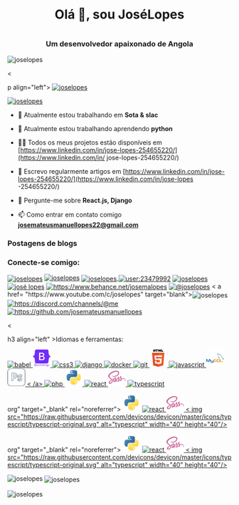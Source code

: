 # <h1 align="center">Olá 👋, sou JoséLopes</h1>
# <h3 align="center">Um desenvolvedor apaixonado de Angola</h3>

<p align="left"> <img src="https ://komarev.com/ghpvc/?username=joselopes&label=Profile%20views&color=0e75b6&style=flat" alt="joselopes" /> </p> <

p align="left"> <a href="https:// github.com/ryo-ma/github-profile-trophy"><img src="https://github-profile-trophy.vercel.app/?username=joselopes" alt="joselopes" /></a> </p>

<p align="left"> <a href="https://twitter.com/joselopes" target="blank"><img src="https://img.shields.io/twitter/ follow/joselopes?logo=twitter&style=for-the-badge" alt="joselopes" /></a> </p>

- 🔭 Atualmente estou trabalhando em **Sota & slac**

- 🌱 Atualmente estou trabalhando aprendendo **python**

- 👨‍💻 Todos os meus projetos estão disponíveis em [https://www.linkedin.com/in/jose-lopes-254655220/](https://www.linkedin.com/in/ jose-lopes-254655220/)

- 📝 Escrevo regularmente artigos em [https://www.linkedin.com/in/jose-lopes-254655220/](https://www.linkedin.com/in/jose-lopes -254655220/)

- 💬 Pergunte-me sobre **React.js, Django**

- 📫 Como entrar em contato comigo **josemateusmanuellopes22@gmail.com**

### Postagens de blogs
<!-- BLOG-POST-LIST:START - ->
<!-- BLOG-POST-LIST:END -->

<h3 align="left">Conecte-se comigo:</h3>
<p align="left">
<a href="https://dev .to/joselopes" target="blank"><img align="center" src="https://raw.githubusercontent.com/rahuldkjain/github-profile-readme-generator/master/src/images/icons/Social /devto.svg" alt="joselopes" height="30" width="40" /></a>
<a href="https://twitter.com/joselopes" target="blank"><img alinhar ="center" src="https://raw.githubusercontent.com/rahuldkjain/github-profile-readme-generator/master/src/images/icons/Social/twitter.svg" alt="joselopes" height="30 " width="40" /></a>
<a href="https://linkedin.com/in/joselopes" target="blank"><img align="center" src="https://raw .githubusercontent.com/rahuldkjain/github-profile-readme-generator/master/src/images/icons/Social/linked-in-alt.svg" alt="joselopes" height="30" width="40" /> </a>
<a href="https://stackoverflow.com/users/user:23479992" target="blank"><img align="center" src="https://raw.githubusercontent.com/rahuldkjain/github-profile-readme-generator/master/src/images/icons/Social/stack-overflow.svg" alt="user:23479992" height="30" width="40" /></a >
<a href="https://fb.com/joselopes" target="blank"><img align="center" src="https://raw.githubusercontent.com/rahuldkjain/github-profile-readme- gerador/master/src/images/icons/Social/facebook.svg" alt="joselopes" height="30" width="40" /></a>
<a href="https://instagram.com/ jose lopes" target="blank"><img align="center" src="https://raw.githubusercontent.com/rahuldkjain/github-profile-readme-generator/master/src/images/icons/Social/instagram .svg" alt="josé lopes" height="30" width="40" /></a>
<a href="https://www.behance.net/https://www.behance.net/josemalopes" target="blank"><img align="center" src="https://raw.githubusercontent .com/rahuldkjain/github-profile-readme-generator/master/src/images/icons/Social/behance.svg" alt="https://www.behance.net/josemalopes" height="30" width=" 40" /></a>
<a href="https://medium.com/@joselopes" target="blank"><img align="center" src="https://raw.githubusercontent.com/ rahuldkjain/github-profile-readme-generator/master/src/images/icons/Social/medium.svg" alt="@joselopes" height="30" width="40" /></a> <
a href= "https://www.youtube.com/c/joselopes" target="blank"><img align="center" src="https://raw.githubusercontent.com/rahuldkjain/github-profile-readme-generator /master/src/images/icons/Social/youtube.svg" alt="joselopes" height="30" width="40" /></a>
<a href="https://discord.gg/https ://discord.com/channels/@me" target="blank"><img align="center" src="https://raw.githubusercontent.com/rahuldkjain/github-profile-readme-generator/master/ src/images/icons/Social/discord.svg" alt="https://discord.com/channels/@me" height="30" width="40" /></a>
<a href="/ https://github.com/josemateusmanuellopes" target="blank"><img align="center" src="https://raw.githubusercontent.com/rahuldkjain/github-profile-readme-generator/master/src/ images/icons/Social/rss.svg" alt="https://github.com/josemateusmanuellopes" height="30" width="40" /></a> </p>
<

h3 align="left" >Idiomas e ferramentas:</h3>
<p align="left"> <a href="https://babeljs.io/" target="_blank" rel="noreferrer"> <img src="https://www.vectorlogo.zone/logos/ babeljs/babeljs-icon.svg" alt="babel" width="40" height="40"/> </a> <a href="https://getbootstrap.com" target="_blank" rel=" noreferrer"> <img src="https://raw.githubusercontent.com/devicons/devicon/master/icons/bootstrap/bootstrap-plain-wordmark.svg" alt="bootstrap" width="40" height="40 "/> </a> <a href="https://www.w3schools.com/css/" target="_blank" rel="noreferrer"> <img src="https://raw.githubusercontent.com /devicons/devicon/master/icons/css3/css3-original-wordmark.svg" alt="css3" width="40" height="40"/> </a> <a href="https://www .djangoproject.com/" target="_blank" rel="noreferrer"> <img src="https://cdn.worldvectorlogo.com/logos/django.svg" alt="django" width="40" height= "40"/> </a> <a href="https://www.docker.com/" target="_blank" rel="noreferrer"> <img src="https://raw.githubusercontent.com /devicons/devicon/master/icons/docker/docker-original-wordmark.svg" alt="docker" width="40" height="40"/> </a> <a href="https://git -scm.com/" target="_blank" rel="noreferrer"> <img src="https://www.vectorlogo.zone/logos/git-scm/git-scm-icon.svg" alt="git " width="40" height="40"/> </a> <a href="https://www.w3.org/html/" target="_blank" rel="noreferrer"> <img src= "https://raw.githubusercontent.com/devicons/devicon/master/icons/html5/html5-original-wordmark.svg" alt="html5" width="40" height="40"/> </a> <a href="https://developer.mozilla.org/en-US/docs/Web/JavaScript" target="_blank" rel="noreferrer"> <img src="https://raw.githubusercontent.com /devicons/devicon/master/icons/javascript/javascript-original.svg" alt="javascript" width="40" height="40"/> </a> <a href="https://www.mysql .com/" target="_blank" rel="noreferrer"> <img src="https://raw.githubusercontent.com/devicons/devicon/master/icons/mysql/mysql-original-wordmark.svg" alt="mysql" width="40" height="40"/> </a> <a href="https://www.photoshop.com/en" target="_blank" rel="noreferrer" > <img src="https://raw.githubusercontent.com/devicons/devicon/master/icons/photoshop/photoshop-line.svg" alt="photoshop" width="40" height="40"/> < /a> <a href="https://www.php.net" target="_blank" rel="noreferrer"> <img src="https://raw.githubusercontent.com/devicons/devicon/master/ ícones/php/php-original.svg" alt="php" width="40" height="40"/> </a> <a href="https://www.python.org" target="_blank " rel="noreferrer"> <img src="https://raw.githubusercontent.com/devicons/devicon/master/icons/python/python-original.svg" alt="python" width="40" height= "40"/> </a> <a href="https://reactjs.org/" target="_blank" rel="noreferrer"> <img src="https://raw.githubusercontent.com/devicons /devicon/master/icons/react/react-original-wordmark.svg" alt="react" width="40" height="40"/> </a> <a href="https://sass-lang .com" target="_blank" rel="noreferrer"> <img src="https://raw.githubusercontent.com/devicons/devicon/master/icons/sass/sass-original.svg" alt="sass" width="40" height="40"/> </a> <a href="https://www.typescriptlang.org/" target="_blank" rel="noreferrer"> <img src="https: //raw.githubusercontent.com/devicons/devicon/master/icons/typescript/typescript-original.svg" alt="typescript" width="40" height="40"/> </a> </p>org" target="_blank" rel="noreferrer"> <img src="https://raw.githubusercontent.com/devicons/devicon/master/icons/python/python-original.svg" alt="python" largura ="40" height="40"/> </a> <a href="https://reactjs.org/" target="_blank" rel="noreferrer"> <img src="https://raw .githubusercontent.com/devicons/devicon/master/icons/react/react-original-wordmark.svg" alt="react" width="40" height="40"/> </a> <a href="https ://sass-lang.com" target="_blank" rel="noreferrer"> <img src="https://raw.githubusercontent.com/devicons/devicon/master/icons/sass/sass-original.svg " alt="sass" width="40" height="40"/> </a> <a href="https://www.typescriptlang.org/" target="_blank" rel="noreferrer"> < img src="https://raw.githubusercontent.com/devicons/devicon/master/icons/typescript/typescript-original.svg" alt="typescript" width="40" height="40"/> </a > </p>org" target="_blank" rel="noreferrer"> <img src="https://raw.githubusercontent.com/devicons/devicon/master/icons/python/python-original.svg" alt="python" largura ="40" height="40"/> </a> <a href="https://reactjs.org/" target="_blank" rel="noreferrer"> <img src="https://raw .githubusercontent.com/devicons/devicon/master/icons/react/react-original-wordmark.svg" alt="react" width="40" height="40"/> </a> <a href="https ://sass-lang.com" target="_blank" rel="noreferrer"> <img src="https://raw.githubusercontent.com/devicons/devicon/master/icons/sass/sass-original.svg " alt="sass" width="40" height="40"/> </a> <a href="https://www.typescriptlang.org/" target="_blank" rel="noreferrer"> < img src="https://raw.githubusercontent.com/devicons/devicon/master/icons/typescript/typescript-original.svg" alt="typescript" width="40" height="40"/> </a > </p>

<p><img align="left" src="https://github-readme-stats.vercel.app/api/top-langs?username=joselopes&show_icons=true&locale=en&layout=compact" alt="joselopes" /> </p>

<p> <img align="center" src="https://github-readme-stats.vercel.app/api?username=joselopes&show_icons=true&locale=en" alt="joselopes" /> </p>

<p><img align="center" src="https://github-readme-streak-stats.herokuapp.com/?user=joselopes&" alt="joselopes" /></p>

